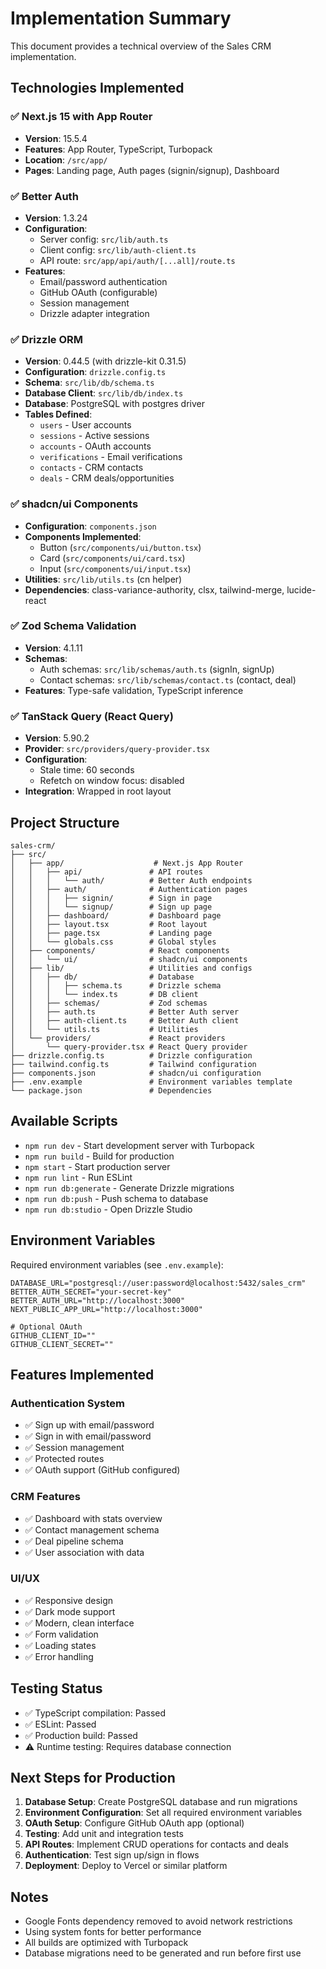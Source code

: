 # Implementation Summary

This document provides a technical overview of the Sales CRM implementation.

## Technologies Implemented

### ✅ Next.js 15 with App Router
- **Version**: 15.5.4
- **Features**: App Router, TypeScript, Turbopack
- **Location**: `/src/app/`
- **Pages**: Landing page, Auth pages (signin/signup), Dashboard

### ✅ Better Auth
- **Version**: 1.3.24
- **Configuration**: 
  - Server config: `src/lib/auth.ts`
  - Client config: `src/lib/auth-client.ts`
  - API route: `src/app/api/auth/[...all]/route.ts`
- **Features**:
  - Email/password authentication
  - GitHub OAuth (configurable)
  - Session management
  - Drizzle adapter integration

### ✅ Drizzle ORM
- **Version**: 0.44.5 (with drizzle-kit 0.31.5)
- **Configuration**: `drizzle.config.ts`
- **Schema**: `src/lib/db/schema.ts`
- **Database Client**: `src/lib/db/index.ts`
- **Database**: PostgreSQL with postgres driver
- **Tables Defined**:
  - `users` - User accounts
  - `sessions` - Active sessions
  - `accounts` - OAuth accounts
  - `verifications` - Email verifications
  - `contacts` - CRM contacts
  - `deals` - CRM deals/opportunities

### ✅ shadcn/ui Components
- **Configuration**: `components.json`
- **Components Implemented**:
  - Button (`src/components/ui/button.tsx`)
  - Card (`src/components/ui/card.tsx`)
  - Input (`src/components/ui/input.tsx`)
- **Utilities**: `src/lib/utils.ts` (cn helper)
- **Dependencies**: class-variance-authority, clsx, tailwind-merge, lucide-react

### ✅ Zod Schema Validation
- **Version**: 4.1.11
- **Schemas**:
  - Auth schemas: `src/lib/schemas/auth.ts` (signIn, signUp)
  - Contact schemas: `src/lib/schemas/contact.ts` (contact, deal)
- **Features**: Type-safe validation, TypeScript inference

### ✅ TanStack Query (React Query)
- **Version**: 5.90.2
- **Provider**: `src/providers/query-provider.tsx`
- **Configuration**:
  - Stale time: 60 seconds
  - Refetch on window focus: disabled
- **Integration**: Wrapped in root layout

## Project Structure

```
sales-crm/
├── src/
│   ├── app/                    # Next.js App Router
│   │   ├── api/               # API routes
│   │   │   └── auth/          # Better Auth endpoints
│   │   ├── auth/              # Authentication pages
│   │   │   ├── signin/        # Sign in page
│   │   │   └── signup/        # Sign up page
│   │   ├── dashboard/         # Dashboard page
│   │   ├── layout.tsx         # Root layout
│   │   ├── page.tsx           # Landing page
│   │   └── globals.css        # Global styles
│   ├── components/            # React components
│   │   └── ui/                # shadcn/ui components
│   ├── lib/                   # Utilities and configs
│   │   ├── db/                # Database
│   │   │   ├── schema.ts      # Drizzle schema
│   │   │   └── index.ts       # DB client
│   │   ├── schemas/           # Zod schemas
│   │   ├── auth.ts            # Better Auth server
│   │   ├── auth-client.ts     # Better Auth client
│   │   └── utils.ts           # Utilities
│   └── providers/             # React providers
│       └── query-provider.tsx # React Query provider
├── drizzle.config.ts          # Drizzle configuration
├── tailwind.config.ts         # Tailwind configuration
├── components.json            # shadcn/ui configuration
├── .env.example               # Environment variables template
└── package.json               # Dependencies

```

## Available Scripts

- `npm run dev` - Start development server with Turbopack
- `npm run build` - Build for production
- `npm start` - Start production server
- `npm run lint` - Run ESLint
- `npm run db:generate` - Generate Drizzle migrations
- `npm run db:push` - Push schema to database
- `npm run db:studio` - Open Drizzle Studio

## Environment Variables

Required environment variables (see `.env.example`):

```env
DATABASE_URL="postgresql://user:password@localhost:5432/sales_crm"
BETTER_AUTH_SECRET="your-secret-key"
BETTER_AUTH_URL="http://localhost:3000"
NEXT_PUBLIC_APP_URL="http://localhost:3000"

# Optional OAuth
GITHUB_CLIENT_ID=""
GITHUB_CLIENT_SECRET=""
```

## Features Implemented

### Authentication System
- ✅ Sign up with email/password
- ✅ Sign in with email/password
- ✅ Session management
- ✅ Protected routes
- ✅ OAuth support (GitHub configured)

### CRM Features
- ✅ Dashboard with stats overview
- ✅ Contact management schema
- ✅ Deal pipeline schema
- ✅ User association with data

### UI/UX
- ✅ Responsive design
- ✅ Dark mode support
- ✅ Modern, clean interface
- ✅ Form validation
- ✅ Loading states
- ✅ Error handling

## Testing Status

- ✅ TypeScript compilation: Passed
- ✅ ESLint: Passed
- ✅ Production build: Passed
- ⚠️ Runtime testing: Requires database connection

## Next Steps for Production

1. **Database Setup**: Create PostgreSQL database and run migrations
2. **Environment Configuration**: Set all required environment variables
3. **OAuth Setup**: Configure GitHub OAuth app (optional)
4. **Testing**: Add unit and integration tests
5. **API Routes**: Implement CRUD operations for contacts and deals
6. **Authentication**: Test sign up/sign in flows
7. **Deployment**: Deploy to Vercel or similar platform

## Notes

- Google Fonts dependency removed to avoid network restrictions
- Using system fonts for better performance
- All builds are optimized with Turbopack
- Database migrations need to be generated and run before first use
